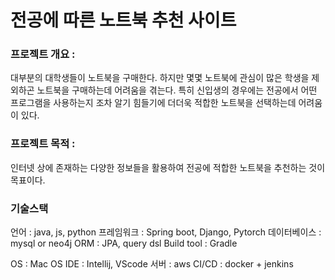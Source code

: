 # 전공에 따른 노트북 추천 사이트

### 프로젝트 개요 :
 대부분의 대학생들이 노트북을 구매한다. 
하지만 몇몇 노트북에 관심이 많은 학생을 제외하곤 노트북을 구매하는데 어려움을 겪는다. 특히 신입생의 경우에는 전공에서 어떤 프로그램을 사용하는지 조차 알기 힘들기에 더더욱 적합한 노트북을 선택하는데 어려움이 있다.

### 프로젝트 목적 :
 인터넷 상에 존재하는 다양한 정보들을 활용하여 전공에 적합한 노트북을 추천하는 것이 목표이다.

### 기술스택
언어 : java, js, python
프레임워크 : Spring boot, Django, Pytorch
데이터베이스 : mysql or neo4j
ORM : JPA, query dsl
Build tool : Gradle

OS : Mac OS
IDE : Intellij, VScode
서버 : aws
CI/CD : docker + jenkins
